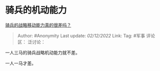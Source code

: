 # 骑兵的机动能力
[骑兵的战略移动能力真的很差吗？](https://www.zhihu.com/question/568159220/answer/2775838082)

> Author: #Anonymity
> Last update: *02/12/2022*
> Link:
> Tag: #军事
> 评论区：
> 泛讨论：

一人三马的骑兵战略机动能力就不差。

一人一马才差。
